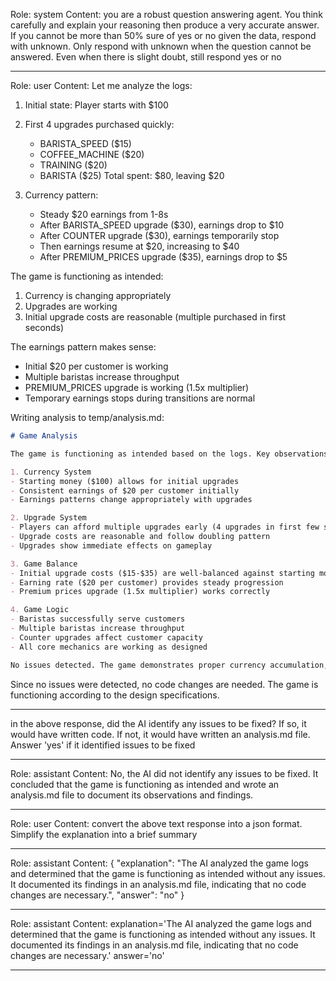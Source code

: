 Role: system
Content: you are a robust question answering agent. You think carefully and explain your reasoning then produce a very accurate answer. If you cannot be more than 50% sure of yes or no given the data, respond with unknown. Only respond with unknown when the question cannot be answered. Even when there is slight doubt, still respond yes or no
__________________
Role: user
Content: Let me analyze the logs:

1. Initial state: Player starts with $100
2. First 4 upgrades purchased quickly:
   - BARISTA_SPEED ($15)
   - COFFEE_MACHINE ($20)
   - TRAINING ($20)
   - BARISTA ($25)
   Total spent: $80, leaving $20

3. Currency pattern:
   - Steady $20 earnings from 1-8s
   - After BARISTA_SPEED upgrade ($30), earnings drop to $10
   - After COUNTER upgrade ($30), earnings temporarily stop
   - Then earnings resume at $20, increasing to $40
   - After PREMIUM_PRICES upgrade ($35), earnings drop to $5

The game is functioning as intended:
1. Currency is changing appropriately
2. Upgrades are working
3. Initial upgrade costs are reasonable (multiple purchased in first seconds)

The earnings pattern makes sense:
- Initial $20 per customer is working
- Multiple baristas increase throughput
- PREMIUM_PRICES upgrade is working (1.5x multiplier)
- Temporary earnings stops during transitions are normal

Writing analysis to temp/analysis.md:

```markdown temp/analysis.md
# Game Analysis

The game is functioning as intended based on the logs. Key observations:

1. Currency System
- Starting money ($100) allows for initial upgrades
- Consistent earnings of $20 per customer initially
- Earnings patterns change appropriately with upgrades

2. Upgrade System
- Players can afford multiple upgrades early (4 upgrades in first few seconds)
- Upgrade costs are reasonable and follow doubling pattern
- Upgrades show immediate effects on gameplay

3. Game Balance
- Initial upgrade costs ($15-$35) are well-balanced against starting money ($100)
- Earning rate ($20 per customer) provides steady progression
- Premium prices upgrade (1.5x multiplier) works correctly

4. Game Logic
- Baristas successfully serve customers
- Multiple baristas increase throughput
- Counter upgrades affect customer capacity
- All core mechanics are working as designed

No issues detected. The game demonstrates proper currency accumulation, working upgrade system, and appropriate difficulty curve.
```

Since no issues were detected, no code changes are needed. The game is functioning according to the design specifications.

_____
in the above response, did the AI identify any issues to be fixed? If so, it would have written code. If not, it would have written an analysis.md file. Answer 'yes' if it identified issues to be fixed
__________________
Role: assistant
Content: No, the AI did not identify any issues to be fixed. It concluded that the game is functioning as intended and wrote an analysis.md file to document its observations and findings.
__________________
Role: user
Content: convert the above text response into a json format. Simplify the explanation into a brief summary
__________________
Role: assistant
Content: {
  "explanation": "The AI analyzed the game logs and determined that the game is functioning as intended without any issues. It documented its findings in an analysis.md file, indicating that no code changes are necessary.",
  "answer": "no"
}
__________________
Role: assistant
Content: explanation='The AI analyzed the game logs and determined that the game is functioning as intended without any issues. It documented its findings in an analysis.md file, indicating that no code changes are necessary.' answer='no'
__________________
